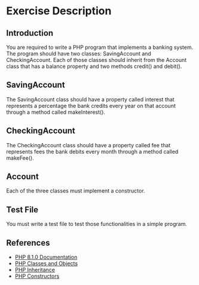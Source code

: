 # Exercise Description

## Introduction

You are required to write a PHP program that implements a banking system. The program should have two classes: SavingAccount and CheckingAccount. Each of those classes should inherit from the Account class that has a balance property and two methods credit() and debit(). 

## SavingAccount

The SavingAccount class should have a property called interest that represents a percentage the bank credits every year on that account through a method called makeInterest().

## CheckingAccount

The CheckingAccount class should have a property called fee that represents fees the bank debits every month through a method called makeFee().

## Account

Each of the three classes must implement a constructor.

## Test File

You must write a test file to test those functionalities in a simple program.

## References

- [PHP 8.1.0 Documentation](https://www.php.net/docs.php)
- [PHP Classes and Objects](https://www.w3schools.com/php/php_oop_classes_objects.asp)
- [PHP Inheritance](https://www.w3schools.com/php/php_oop_inheritance.asp)
- [PHP Constructors](https://www.w3schools.com/php/php_oop_constructor.asp)
